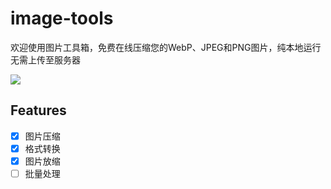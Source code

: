 # image-tools

欢迎使用图片工具箱，免费在线压缩您的WebP、JPEG和PNG图片，纯本地运行无需上传至服务器

![](https://www.gausszhou.top/static/data/github/image-tools/5.webp)

## Features

- [x] 图片压缩
- [x] 格式转换
- [x] 图片放缩
- [ ] 批量处理
